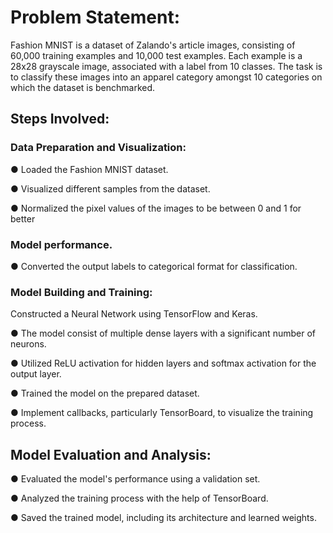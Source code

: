 # Problem Statement:
Fashion MNIST is a dataset of Zalando's article images, consisting of 60,000 training
examples and 10,000 test examples. Each example is a 28x28 grayscale image,
associated with a label from 10 classes. The task is to classify these images into an
apparel category amongst 10 categories on which the dataset is benchmarked.
## Steps Involved:
### Data Preparation and Visualization:
● Loaded the Fashion MNIST dataset.

● Visualized different samples from the dataset.

● Normalized the pixel values of the images to be between 0 and 1 for better

### Model performance.
● Converted the output labels to categorical format for classification.

### Model Building and Training:

Constructed a Neural Network using TensorFlow and Keras.

● The model consist of multiple dense layers with a significant number of
neurons.

● Utilized ReLU activation for hidden layers and softmax activation for the output
layer.

● Trained the model on the prepared dataset.

● Implement callbacks, particularly TensorBoard, to visualize the training process.

## Model Evaluation and Analysis:

● Evaluated the model's performance using a validation set.

● Analyzed the training process with the help of TensorBoard.

● Saved the trained model, including its architecture and learned weights.

